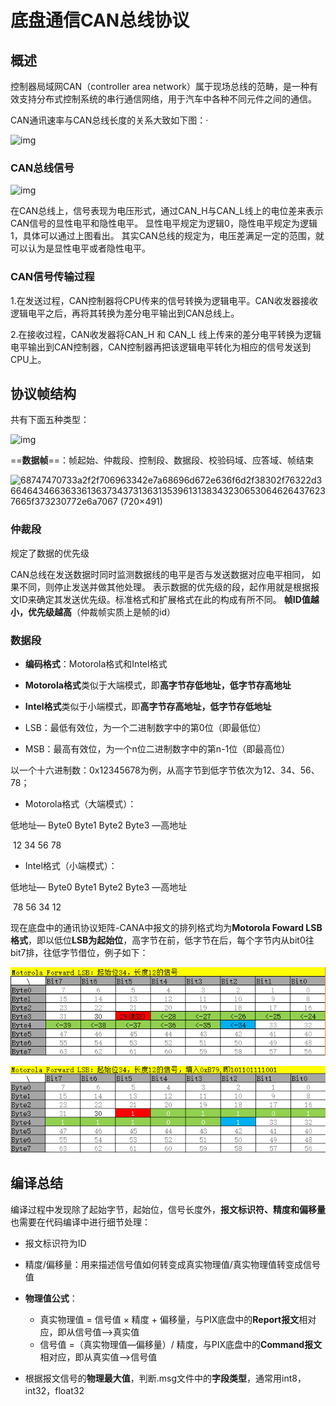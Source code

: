 # 底盘通信CAN总线协议

## 概述

控制器局域网CAN（controller area network）属于现场总线的范畴，是一种有效支持分布式控制系统的串行通信网络，用于汽车中各种不同元件之间的通信。

CAN通讯速率与CAN总线长度的关系大致如下图：·

![img](https://camo.githubusercontent.com/421de993f10c3a9de0fc166cbf5d7a4ff5c53f83c29ff3b518f3b0c3ae74737f/68747470733a2f2f706963332e7a68696d672e636f6d2f38302f76322d35613037303737653131323735363836626663646564303164373935623437615f373230772e6a7067)



### CAN总线信号

![img](https://camo.githubusercontent.com/4dec07194f49b793fe3fc7f6f986d6c8b9650abe66cdfab00f2806da8b275b57/68747470733a2f2f706963342e7a68696d672e636f6d2f38302f76322d35323738303237343035356462326339326439653766383834346330666330335f373230772e6a7067)

在CAN总线上，信号表现为电压形式，通过CAN_H与CAN_L线上的电位差来表示CAN信号的显性电平和隐性电平。 显性电平规定为逻辑0，隐性电平规定为逻辑1，具体可以通过上图看出。 其实CAN总线的规定为，电压差满足一定的范围，就可以认为是显性电平或者隐性电平。



### CAN信号传输过程

1.在发送过程，CAN控制器将CPU传来的信号转换为逻辑电平。CAN收发器接收逻辑电平之后，再将其转换为差分电平输出到CAN总线上。

2.在接收过程，CAN收发器将CAN_H 和 CAN_L 线上传来的差分电平转换为逻辑电平输出到CAN控制器，CAN控制器再把该逻辑电平转化为相应的信号发送到CPU上。



## 协议帧结构

共有下面五种类型：

![img](https://camo.githubusercontent.com/2f608d16b4b0c854fe50ce7f337bfba9c4d8dccccaa138cc159b2cb92b039eee/68747470733a2f2f706963342e7a68696d672e636f6d2f38302f76322d62363437353664353039646263336137666133303362383634353937343830665f373230772e6a7067)

==**数据帧**==：帧起始、仲裁段、控制段、数据段、校验码域、应答域、帧结束

![68747470733a2f2f706963342e7a68696d672e636f6d2f38302f76322d36646434663633613637343731363135396131383432306530646264376237665f373230772e6a7067 (720×491)](https://camo.githubusercontent.com/8f3b554fd379cd5d37cfbcf18580cbcc11b3dd65b6a21c3a540faa16ed93db2d/68747470733a2f2f706963342e7a68696d672e636f6d2f38302f76322d36646434663633613637343731363135396131383432306530646264376237665f373230772e6a7067)



### 仲裁段

规定了数据的优先级

CAN总线在发送数据时同时监测数据线的电平是否与发送数据对应电平相同， 如果不同，则停止发送并做其他处理。 表示数据的优先级的段，起作用就是根据报文ID来确定其发送优先级。标准格式和扩展格式在此的构成有所不同。 **帧ID值越小，优先级越高**（仲裁帧实质上是帧的id）



### 数据段

-  **编码格式**：Motorola格式和Intel格式
  -  **Motorola格式**类似于大端模式，即**高字节存低地址，低字节存高地址**
  - **Intel格式**类似于小端模式，即**高字节存高地址，低字节存低地址**

- LSB：最低有效位，为一个二进制数字中的第0位（即最低位）


- MSB：最高有效位，为一个n位二进制数字中的第n-1位（即最高位）


以一个十六进制数：0x12345678为例，从高字节到低字节依次为12、34、56、78；

- Motorola格式（大端模式）：

低地址— Byte0        Byte1          Byte2          Byte3 —高地址

​                  12              34                 56                78

- Intel格式（小端模式）：

低地址— Byte0        Byte1           Byte2         Byte3 —高地址

​                  78               56                34                12

现在底盘中的通讯协议矩阵-CANA中报文的排列格式均为**Motorola Foward LSB格式**，即以低位**LSB为起始位**，高字节在前，低字节在后，每个字节内从bit0往bit7排，往低字节借位，例子如下：

![img](../imgs/dd477e2cc5aa4feba028e15ec080536d.png)

![img](../imgs/dc5391e393c744adae2c199a852edde5.png)

## 编译总结

编译过程中发现除了起始字节，起始位，信号长度外，**报文标识符、精度和偏移量**也需要在代码编译中进行细节处理：

- 报文标识符为ID
- 精度/偏移量：用来描述信号值如何转变成真实物理值/真实物理值转变成信号值
- **物理值公式**：
  - 真实物理值 = 信号值 × 精度 + 偏移量，与PIX底盘中的**Report报文**相对应，即从信号值—>真实值
  - 信号值 =（真实物理值—偏移量）/ 精度，与PIX底盘中的**Command报文**相对应，即从真实值—>信号值

- 根据报文信号的**物理最大值**，判断.msg文件中的**字段类型**，通常用int8，int32，float32

